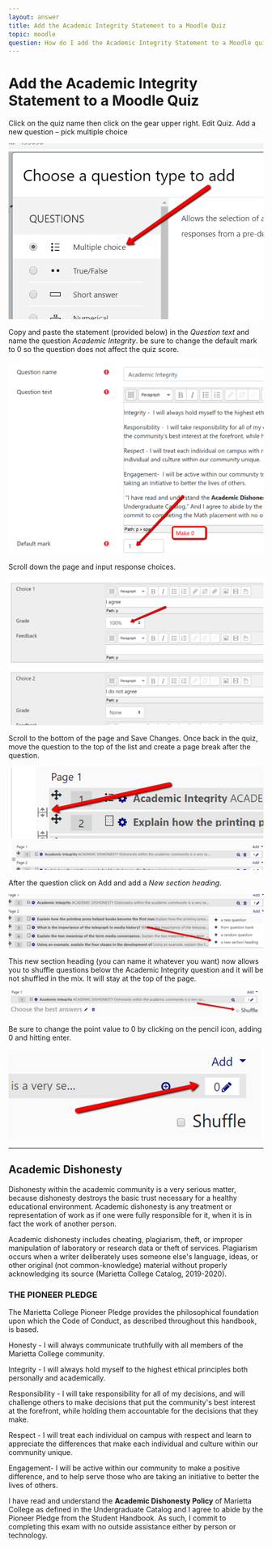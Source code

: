 ```yaml
---
layout: answer
title: Add the Academic Integrity Statement to a Moodle Quiz
topic: moodle
question: How do I add the Academic Integrity Statement to a Moodle quiz?
---
```

# Add the Academic Integrity Statement to a Moodle Quiz

Click on the quiz name then click on the gear upper right. Edit Quiz. Add a new question – pick multiple choice

<img class="center" src="../images/academic_integrity_statement_moodle/image9.png">

Copy and paste the statement (provided below) in the _Question text_ and name the question _Academic Integrity_. be sure to change the default mark to 0 so the question does not affect the quiz score.

<img class="center" src="../images/academic_integrity_statement_moodle/imagea.png">

Scroll down the page and input response choices.

<img class="center" src="../images/academic_integrity_statement_moodle/imageb.png">

Scroll to the bottom of the page and Save Changes. Once back in the quiz, move the question to the top of the list and create a page break after the question.

<img class="center" src="../images/academic_integrity_statement_moodle/imagec.png">

<img class="center" src="../images/academic_integrity_statement_moodle/imaged.png">

After the question click on Add and add a _New section heading_.

<img class="center" src="../images/academic_integrity_statement_moodle/imagee.png">

This new section heading (you can name it whatever you want) now allows you to shuffle questions below the Academic Integrity question and it will be not shuffled in the mix. It will stay at the top of the page.

<img class="center" src="../images/academic_integrity_statement_moodle/imagef.png">

Be sure to change the point value to 0 by clicking on the pencil icon, adding 0 and hitting enter.

<img class="center" src="../images/academic_integrity_statement_moodle/image10.png">

---

## Academic Dishonesty

Dishonesty within the academic community is a very serious matter, because dishonesty destroys the basic trust necessary for a healthy educational environment. Academic  dishonesty is any treatment or representation of work as if one were fully responsible for it, when it is in fact the work of another person.

Academic dishonesty includes cheating, plagiarism, theft, or improper manipulation of laboratory or research data or theft of services. Plagiarism occurs when a writer deliberately uses someone else&#39;s language, ideas, or other original (not common-knowledge) material without properly acknowledging its source (Marietta College Catalog, 2019-2020).

### THE PIONEER PLEDGE

The Marietta College Pioneer Pledge provides the philosophical foundation upon which the Code of Conduct, as described throughout this handbook, is based.

Honesty -  I will always communicate truthfully with all members of the Marietta College community.

Integrity -  I will always hold myself to the highest ethical principles both personally and academically.

Responsibility -  I will take responsibility for all of my decisions, and will challenge others to make decisions that put the community&#39;s best interest at the forefront, while holding them accountable  for the decisions that they make.

Respect - I will treat each individual on campus with respect and learn to appreciate the differences that make each individual and culture within our community unique.

Engagement-  I will be active within our community to make a positive difference, and to help serve those who are taking an initiative to better the lives of others.

I have read and understand the  **Academic Dishonesty Policy** of Marietta College as defined in the Undergraduate Catalog and I agree to abide by the Pioneer Pledge from the Student Handbook. As such, I commit to completing this exam with no outside assistance either by person or technology.
